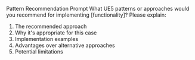 Pattern Recommendation Prompt
What UE5 patterns or approaches would you recommend for implementing [functionality]? Please explain:
1. The recommended approach
2. Why it's appropriate for this case
3. Implementation examples
4. Advantages over alternative approaches
5. Potential limitations